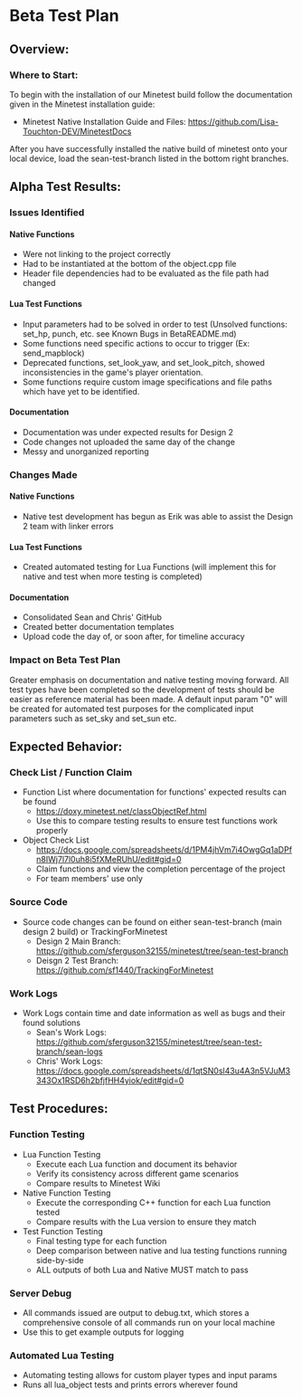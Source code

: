 # Beta Test Plan
## Overview:
### Where to Start:
To begin with the installation of our Minetest build follow the documentation given in the Minetest installation guide:

* Minetest Native Installation Guide and Files: https://github.com/Lisa-Touchton-DEV/MinetestDocs

After you have successfully installed the native build of minetest onto your local device, load the sean-test-branch listed in the bottom right branches.

## Alpha Test Results:
### Issues Identified
#### Native Functions 
* Were not linking to the project correctly
* Had to be instantiated at the bottom of the object.cpp file
* Header file dependencies had to be evaluated as the file path had changed
#### Lua Test Functions
* Input parameters had to be solved in order to test (Unsolved functions: set_hp, punch, etc. see Known Bugs in BetaREADME.md)
* Some functions need specific actions to occur to trigger (Ex: send_mapblock)
* Deprecated functions, set_look_yaw, and set_look_pitch, showed inconsistencies in the game's player orientation.
* Some functions require custom image specifications and file paths which have yet to be identified.
#### Documentation
* Documentation was under expected results for Design 2
* Code changes not uploaded the same day of the change
* Messy and unorganized reporting
### Changes Made
#### Native Functions
* Native test development has begun as Erik was able to assist the Design 2 team with linker errors
#### Lua Test Functions
* Created automated testing for Lua Functions (will implement this for native and test when more testing is completed)
#### Documentation
* Consolidated Sean and Chris' GitHub
* Created better documentation templates
* Upload code the day of, or soon after, for timeline accuracy
### Impact on Beta Test Plan
Greater emphasis on documentation and native testing moving forward. All test types have been completed so the development of tests should be easier as reference material has been made. A default input param "0" will be created for automated test purposes for the complicated input parameters such as set_sky and set_sun etc.

## Expected Behavior:
### Check List / Function Claim
* Function List where documentation for functions' expected results can be found
  * https://doxy.minetest.net/classObjectRef.html
  * Use this to compare testing results to ensure test functions work properly
* Object Check List
  * https://docs.google.com/spreadsheets/d/1PM4jhVm7i4OwgGq1aDPfn8IWj7l7l0uh8i5fXMeRUhU/edit#gid=0
  * Claim functions and view the completion percentage of the project
  * For team members' use only
### Source Code
* Source code changes can be found on either sean-test-branch (main design 2 build) or TrackingForMinetest
  * Design 2 Main Branch: https://github.com/sferguson32155/minetest/tree/sean-test-branch
  * Deisgn 2 Test Branch: https://github.com/sf1440/TrackingForMinetest
### Work Logs
* Work Logs contain time and date information as well as bugs and their found solutions
  * Sean's Work Logs: https://github.com/sferguson32155/minetest/tree/sean-test-branch/sean-logs
  * Chris' Work Logs: https://docs.google.com/spreadsheets/d/1qtSN0sl43u4A3n5VJuM3343Ox1RSD6h2bfjfHH4yiok/edit#gid=0

## Test Procedures:
### Function Testing
* Lua Function Testing
  * Execute each Lua function and document its behavior
  * Verify its consistency across different game scenarios
  * Compare results to Minetest Wiki
* Native Function Testing
  * Execute the corresponding C++ function for each Lua function tested
  * Compare results with the Lua version to ensure they match
* Test Function Testing
  * Final testing type for each function
  * Deep comparison between native and lua testing functions running side-by-side
  * ALL outputs of both Lua and Native MUST match to pass
### Server Debug
* All commands issued are output to debug.txt, which stores a comprehensive console of all commands run on your local machine
* Use this to get example outputs for logging
### Automated Lua Testing
* Automating testing allows for custom player types and input params
* Runs all lua_object tests and prints errors wherever found
